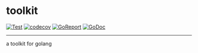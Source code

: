 # toolkit

[![Test](https://github.com/jarod2011/toolkit/actions/workflows/coverage.yml/badge.svg?branch=main)](https://github.com/jarod2011/toolkit/actions/workflows/coverage.yml)
[![codecov](https://codecov.io/gh/jarod2011/toolkit/branch/main/graph/badge.svg?token=0BFwxyrEgi)](https://codecov.io/gh/jarod2011/toolkit)
[![GoReport](https://goreportcard.com/badge/github.com/jarod2011/toolkit)](https://goreportcard.com/report/github.com/jarod2011/toolkit)
[![GoDoc](https://godoc.org/github.com/jarod2011/toolkit?status.png)](https://godoc.org/github.com/shootingfans/codec_gb26875_3_2011)

---

a toolkit for golang
